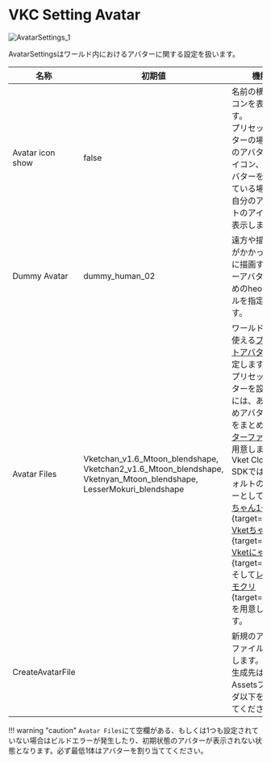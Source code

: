 # VKC Setting Avatar

![AvatarSettings_1](img/AvatarSettings_1.jpg)

AvatarSettingsはワールド内におけるアバターに関する設定を扱います。

| 名称 | 初期値 | 機能 |
| ---- | ---- | ---- |
| Avatar icon show | false | 名前の横にアイコンを表示します。<br>プリセットアバターの場合はそのアバターのアイコン、マイアバターを使用している場合は、自分のアカウントのアイコンを表示します。 |
| Dummy Avatar | dummy_human_02 | 遠方や描画制限がかかった場合に描画するダミーアバターのためのheoファイルを指定します。 |
| Avatar Files | Vketchan_v1.6_Mtoon_blendshape,<br>Vketchan2_v1.6_Mtoon_blendshape,<br>Vketnyan_Mtoon_blendshape,<br>LesserMokuri_blendshape  | ワールド内にて使える[プリセットアバター](../WorldMakingGuide/PresetAvatar.md)を設定します。<br>プリセットアバターを設定するには、あらかじめアバター情報をまとめた[アバターファイル](../WorldMakingGuide/AvatarFile.md)を用意します。<br>Vket Cloud SDKではデフォルトのアバターとして[Vketちゃん1号](https://store.vket.com/ja/items/656){target=blank}, [Vketちゃん2号](https://store.vket.com/ja/items/657){target=blank}, [Vketにゃん](https://store.vket.com/ja/items/7140){target=blank}, そして[レッサーモクリ](https://store.vket.com/ja/items/2157){target=blank}を用意しています。 |
| CreateAvatarFile | | 新規のアバターファイルを生成します。<br>生成先はAssetsフォルダ以下を選択してください。 |

!!! warning "caution"
    `Avatar Files`にて空欄がある、もしくは1つも設定されていない場合はビルドエラーが発生したり、初期状態のアバターが表示されない状態となります。必ず最低1体はアバターを割り当ててください。
